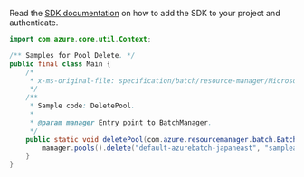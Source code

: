 Read the [SDK documentation](https://github.com/Azure/azure-sdk-for-java/blob/azure-resourcemanager-batch_1.0.0/sdk/batch/azure-resourcemanager-batch/README.md) on how to add the SDK to your project and authenticate.

```java
import com.azure.core.util.Context;

/** Samples for Pool Delete. */
public final class Main {
    /*
     * x-ms-original-file: specification/batch/resource-manager/Microsoft.Batch/stable/2022-01-01/examples/PoolDelete.json
     */
    /**
     * Sample code: DeletePool.
     *
     * @param manager Entry point to BatchManager.
     */
    public static void deletePool(com.azure.resourcemanager.batch.BatchManager manager) {
        manager.pools().delete("default-azurebatch-japaneast", "sampleacct", "testpool", Context.NONE);
    }
}
```
